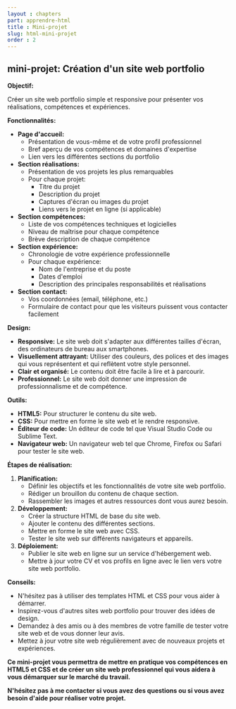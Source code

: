 ```yaml
---
layout : chapters
part: apprendre-html
title : Mini-projet
slug: html-mini-projet
order : 2
---
```



## mini-projet: Création d'un site web portfolio

**Objectif:**

Créer un site web portfolio simple et responsive pour présenter vos réalisations, compétences et expériences.

**Fonctionnalités:**

* **Page d'accueil:**
    * Présentation de vous-même et de votre profil professionnel
    * Bref aperçu de vos compétences et domaines d'expertise
    * Lien vers les différentes sections du portfolio
* **Section réalisations:**
    * Présentation de vos projets les plus remarquables
    * Pour chaque projet:
        * Titre du projet
        * Description du projet
        * Captures d'écran ou images du projet
        * Liens vers le projet en ligne (si applicable)
* **Section compétences:**
    * Liste de vos compétences techniques et logicielles
    * Niveau de maîtrise pour chaque compétence
    * Brève description de chaque compétence
* **Section expérience:**
    * Chronologie de votre expérience professionnelle
    * Pour chaque expérience:
        * Nom de l'entreprise et du poste
        * Dates d'emploi
        * Description des principales responsabilités et réalisations
* **Section contact:**
    * Vos coordonnées (email, téléphone, etc.)
    * Formulaire de contact pour que les visiteurs puissent vous contacter facilement

**Design:**

* **Responsive:** Le site web doit s'adapter aux différentes tailles d'écran, des ordinateurs de bureau aux smartphones.
* **Visuellement attrayant:** Utiliser des couleurs, des polices et des images qui vous représentent et qui reflètent votre style personnel.
* **Clair et organisé:** Le contenu doit être facile à lire et à parcourir.
* **Professionnel:** Le site web doit donner une impression de professionnalisme et de compétence.

**Outils:**

* **HTML5:** Pour structurer le contenu du site web.
* **CSS:** Pour mettre en forme le site web et le rendre responsive.
* **Éditeur de code:** Un éditeur de code tel que Visual Studio Code ou Sublime Text.
* **Navigateur web:** Un navigateur web tel que Chrome, Firefox ou Safari pour tester le site web.

**Étapes de réalisation:**

1. **Planification:**
    * Définir les objectifs et les fonctionnalités de votre site web portfolio.
    * Rédiger un brouillon du contenu de chaque section.
    * Rassembler les images et autres ressources dont vous aurez besoin.
2. **Développement:**
    * Créer la structure HTML de base du site web.
    * Ajouter le contenu des différentes sections.
    * Mettre en forme le site web avec CSS.
    * Tester le site web sur différents navigateurs et appareils.
3. **Déploiement:**
    * Publier le site web en ligne sur un service d'hébergement web.
    * Mettre à jour votre CV et vos profils en ligne avec le lien vers votre site web portfolio.

**Conseils:**

* N'hésitez pas à utiliser des templates HTML et CSS pour vous aider à démarrer.
* Inspirez-vous d'autres sites web portfolio pour trouver des idées de design.
* Demandez à des amis ou à des membres de votre famille de tester votre site web et de vous donner leur avis.
* Mettez à jour votre site web régulièrement avec de nouveaux projets et expériences.

**Ce mini-projet vous permettra de mettre en pratique vos compétences en HTML5 et CSS et de créer un site web professionnel qui vous aidera à vous démarquer sur le marché du travail.**

**N'hésitez pas à me contacter si vous avez des questions ou si vous avez besoin d'aide pour réaliser votre projet.**
